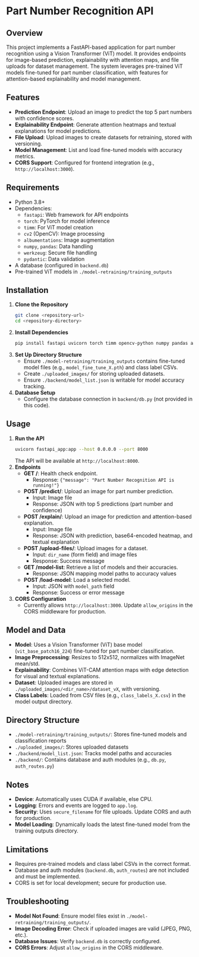 # Part Number Recognition API

## Overview
This project implements a FastAPI-based application for part number recognition using a Vision Transformer (ViT) model. It provides endpoints for image-based prediction, explainability with attention maps, and file uploads for dataset management. The system leverages pre-trained ViT models fine-tuned for part number classification, with features for attention-based explainability and model management.

## Features
- **Prediction Endpoint**: Upload an image to predict the top 5 part numbers with confidence scores.
- **Explainability Endpoint**: Generate attention heatmaps and textual explanations for model predictions.
- **File Upload**: Upload images to create datasets for retraining, stored with versioning.
- **Model Management**: List and load fine-tuned models with accuracy metrics.
- **CORS Support**: Configured for frontend integration (e.g., `http://localhost:3000`).

## Requirements
- Python 3.8+
- Dependencies:
  - `fastapi`: Web framework for API endpoints
  - `torch`: PyTorch for model inference
  - `timm`: For ViT model creation
  - `cv2` (OpenCV): Image processing
  - `albumentations`: Image augmentation
  - `numpy`, `pandas`: Data handling
  - `werkzeug`: Secure file handling
  - `pydantic`: Data validation
- A database (configured in `backend.db`)
- Pre-trained ViT models in `./model-retraining/training_outputs`

## Installation
1. **Clone the Repository**
   ```bash
   git clone <repository-url>
   cd <repository-directory>
   ```
2. **Install Dependencies**
   ```bash
   pip install fastapi uvicorn torch timm opencv-python numpy pandas albumentations pydantic
   ```
3. **Set Up Directory Structure**
   - Ensure `./model-retraining/training_outputs` contains fine-tuned model files (e.g., `model_fine_tune_X.pth`) and class label CSVs.
   - Create `./uploaded_images/` for storing uploaded datasets.
   - Ensure `./backend/model_list.json` is writable for model accuracy tracking.
4. **Database Setup**
   - Configure the database connection in `backend/db.py` (not provided in this code).

## Usage
1. **Run the API**
   ```bash
   uvicorn fastapi_app:app --host 0.0.0.0 --port 8000
   ```
   The API will be available at `http://localhost:8000`.
2. **Endpoints**
   - **GET /**: Health check endpoint.
     - Response: `{"message": "Part Number Recognition API is running!"}`
   - **POST /predict/**: Upload an image for part number prediction.
     - Input: Image file
     - Response: JSON with top 5 predictions (part number and confidence)
   - **POST /explain/**: Upload an image for prediction and attention-based explanation.
     - Input: Image file
     - Response: JSON with prediction, base64-encoded heatmap, and textual explanation
   - **POST /upload-files/**: Upload images for a dataset.
     - Input: `dir_name` (form field) and image files
     - Response: Success message
   - **GET /model-list**: Retrieve a list of models and their accuracies.
     - Response: JSON mapping model paths to accuracy values
   - **POST /load-model**: Load a selected model.
     - Input: JSON with `model_path` field
     - Response: Success or error message
3. **CORS Configuration**
   - Currently allows `http://localhost:3000`. Update `allow_origins` in the CORS middleware for production.

## Model and Data
- **Model**: Uses a Vision Transformer (ViT) base model (`vit_base_patch16_224`) fine-tuned for part number classification.
- **Image Preprocessing**: Resizes to 512x512, normalizes with ImageNet mean/std.
- **Explainability**: Combines ViT-CAM attention maps with edge detection for visual and textual explanations.
- **Dataset**: Uploaded images are stored in `./uploaded_images/<dir_name>/dataset_vX`, with versioning.
- **Class Labels**: Loaded from CSV files (e.g., `class_labels_X.csv`) in the model output directory.

## Directory Structure
- `./model-retraining/training_outputs/`: Stores fine-tuned models and classification reports
- `./uploaded_images/`: Stores uploaded datasets
- `./backend/model_list.json`: Tracks model paths and accuracies
- `./backend/`: Contains database and auth modules (e.g., `db.py`, `auth_routes.py`)

## Notes
- **Device**: Automatically uses CUDA if available, else CPU.
- **Logging**: Errors and events are logged to `app.log`.
- **Security**: Uses `secure_filename` for file uploads. Update CORS and auth for production.
- **Model Loading**: Dynamically loads the latest fine-tuned model from the training outputs directory.

## Limitations
- Requires pre-trained models and class label CSVs in the correct format.
- Database and auth modules (`backend.db`, `auth_routes`) are not included and must be implemented.
- CORS is set for local development; secure for production use.

## Troubleshooting
- **Model Not Found**: Ensure model files exist in `./model-retraining/training_outputs/`.
- **Image Decoding Error**: Check if uploaded images are valid (JPEG, PNG, etc.).
- **Database Issues**: Verify `backend.db` is correctly configured.
- **CORS Errors**: Adjust `allow_origins` in the CORS middleware.
